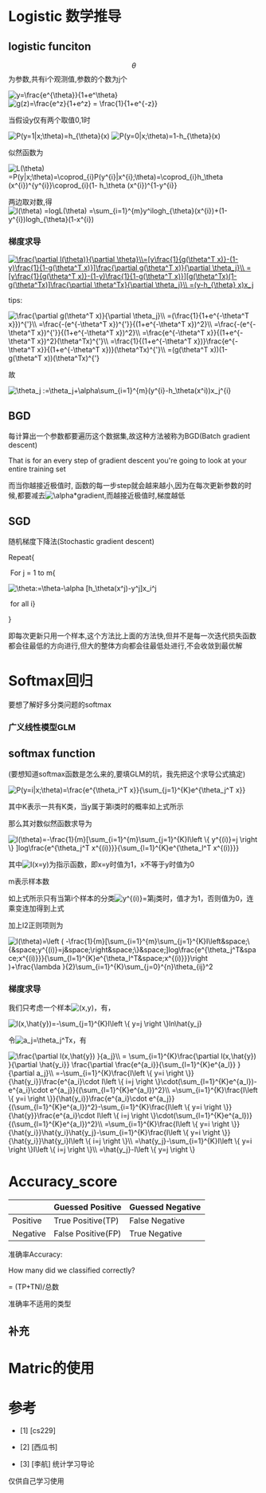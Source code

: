 # Logistic 数学推导

## logistic funciton

$$\theta$$为参数,共有i个观测值,参数的个数为j个

<img src="https://latex.codecogs.com/gif.latex?h_\theta(x)=g(\theta^T (x))=\frac{e^{\theta^T x}}{1&plus;e^{\theta^T x}" title="y=\frac{e^{\theta}}{1+e^\theta}"/>

<img src="https://latex.codecogs.com/gif.latex?g(z)=\frac{e^z}{1&plus;e^z}&space;=&space;\frac{1}{1&plus;e^{-z}}" title="g(z)=\frac{e^z}{1+e^z} = \frac{1}{1+e^{-z}}" />

当假设y仅有两个取值0,1时

<img src="https://latex.codecogs.com/gif.latex?P(y=1|x;\theta)=h_{\theta}(x)" title="P(y=1|x;\theta)=h_{\theta}(x)" />

<img src="https://latex.codecogs.com/gif.latex?P(y=0|x;\theta)=1-h_{\theta}(x)" title="P(y=0|x;\theta)=1-h_{\theta}(x)" />

似然函数为



<img src="https://latex.codecogs.com/gif.latex?L(\theta)&space;=P(y|x;\theta)=\coprod_{i}P(y^{i}|x^{i};\theta)=\coprod_{i}h_\theta&space;(x^{i})^{y^{i}}\coprod_{i}(1-&space;h_\theta&space;(x^{i})^{1-y^{i}}" title="L(\theta) =P(y|x;\theta)=\coprod_{i}P(y^{i}|x^{i};\theta)=\coprod_{i}h_\theta (x^{i})^{y^{i}}\coprod_{i}(1- h_\theta (x^{i})^{1-y^{i}}" />



两边取对数,得
<img src="https://latex.codecogs.com/gif.latex?l(\theta)&space;=logL(\theta)&space;=\sum_{i=1}^{m}y^ilogh_{\theta}(x^{i})&plus;(1-y^{i})logh_{\theta}(1-x^{i})" title="l(\theta) =logL(\theta) =\sum_{i=1}^{m}y^ilogh_{\theta}(x^{i})+(1-y^{i})logh_{\theta}(1-x^{i})" />

### 梯度求导



<a href="https://www.codecogs.com/eqnedit.php?latex=\frac{\partial&space;l(\theta)}{\partial&space;\theta}\\=[y\frac{1}{g(\theta^T&space;x)}-(1-y)\frac{1}{1-g(\theta^T&space;x)}]\frac{\partial&space;g(\theta^T&space;x)}{\partial&space;\theta_j}\\&space;=[y\frac{1}{g(\theta^T&space;x)}-(1-y)\frac{1}{1-g(\theta^T&space;x)}][g(\theta^Tx)(1-g(\theta^Tx)]\frac{\partial&space;\theta^Tx}{\partial&space;\theta_j}\\&space;=(y-h_{\theta}&space;x)x_j" target="_blank"><img src="https://latex.codecogs.com/gif.latex?\frac{\partial&space;l(\theta)}{\partial&space;\theta}\\=[y\frac{1}{g(\theta^T&space;x)}-(1-y)\frac{1}{1-g(\theta^T&space;x)}]\frac{\partial&space;g(\theta^T&space;x)}{\partial&space;\theta_j}\\&space;=[y\frac{1}{g(\theta^T&space;x)}-(1-y)\frac{1}{1-g(\theta^T&space;x)}][g(\theta^Tx)(1-g(\theta^Tx)]\frac{\partial&space;\theta^Tx}{\partial&space;\theta_j}\\&space;=(y-h_{\theta}&space;x)x_j" title="\frac{\partial l(\theta)}{\partial \theta}\\=[y\frac{1}{g(\theta^T x)}-(1-y)\frac{1}{1-g(\theta^T x)}]\frac{\partial g(\theta^T x)}{\partial \theta_j}\\ =[y\frac{1}{g(\theta^T x)}-(1-y)\frac{1}{1-g(\theta^T x)}][g(\theta^Tx)(1-g(\theta^Tx)]\frac{\partial \theta^Tx}{\partial \theta_j}\\ =(y-h_{\theta} x)x_j" /></a>



tips:

<img src="https://latex.codecogs.com/gif.latex?\frac{\partial&space;g(\theta^T&space;x)}{\partial&space;\theta_j}\\&space;=(\frac{1}{1&plus;e^{-\theta^T&space;x}})^{'}\\&space;=\frac{-(e^{-\theta^T&space;x})^{'}}{(1&plus;e^{-\theta^T&space;x})^2}\\&space;=\frac{-(e^{-\theta^T&space;x})^{'}}{(1&plus;e^{-\theta^T&space;x})^2}\\&space;=\frac{e^{-\theta^T&space;x}}{(1&plus;e^{-\theta^T&space;x})^2}(\theta^Tx)^{'}\\&space;=\frac{1}{(1&plus;e^{-\theta^T&space;x})}\frac{e^{-\theta^T&space;x}}{(1&plus;e^{-\theta^T&space;x})}(\theta^Tx)^{'}\\&space;=(g(\theta^T&space;x))(1-g(\theta^T&space;x))(\theta^Tx)^{'}" title="\frac{\partial g(\theta^T x)}{\partial \theta_j}\\ =(\frac{1}{1+e^{-\theta^T x}})^{'}\\ =\frac{-(e^{-\theta^T x})^{'}}{(1+e^{-\theta^T x})^2}\\ =\frac{-(e^{-\theta^T x})^{'}}{(1+e^{-\theta^T x})^2}\\ =\frac{e^{-\theta^T x}}{(1+e^{-\theta^T x})^2}(\theta^Tx)^{'}\\ =\frac{1}{(1+e^{-\theta^T x})}\frac{e^{-\theta^T x}}{(1+e^{-\theta^T x})}(\theta^Tx)^{'}\\ =(g(\theta^T x))(1-g(\theta^T x))(\theta^Tx)^{'}" /> 



故

<img src="https://latex.codecogs.com/gif.latex?\theta_j&space;:=\theta_j&plus;\alpha\sum_{i=1}^{m}(y^{i}-h_\theta(x^i))x_j^{i}" title="\theta_j :=\theta_j+\alpha\sum_{i=1}^{m}(y^{i}-h_\theta(x^i))x_j^{i}" />

## BGD 

每计算出一个参数都要遍历这个数据集,故这种方法被称为BGD(Batch gradient descent)

That is for an every step of gradient descent you're going to look at your entire training set

而当你越接近极值时, 函数的每一步step就会越来越小,因为在每次更新参数的时候,都要减去<img src="https://latex.codecogs.com/gif.latex?\alpha" title="\alpha" />*gradient,而越接近极值时,梯度越低

## SGD

随机梯度下降法(Stochastic gradient descent)

Repeat{

​	For j = 1 to m{

​		<img src="https://latex.codecogs.com/gif.latex?\theta:=\theta-\alpha&space;[h_\theta(x^j)-y^j]x_i^j" title="\theta:=\theta-\alpha [h_\theta(x^j)-y^j]x_i^j" />

​			for all i}

}

即每次更新只用一个样本,这个方法比上面的方法快,但并不是每一次迭代损失函数都会往最低的方向进行,但大的整体方向都会往最低处进行,不会收敛到最优解





# Softmax回归

要想了解好多分类问题的softmax

### 广义线性模型GLM

## softmax function

(要想知道softmax函数是怎么来的,要填GLM的坑，我先把这个求导公式搞定)

<img src="https://latex.codecogs.com/gif.latex?P(y=i|x;\theta)=\frac{e^{\theta_i^T&space;x}}{\sum_{j=1}^{K}e^{\theta_j^T&space;x}}" title="P(y=i|x;\theta)=\frac{e^{\theta_i^T x}}{\sum_{j=1}^{K}e^{\theta_j^T x}}" />

其中K表示一共有K类，当y属于第i类时的概率如上式所示

那么其对数似然函数求导为

<img src="https://latex.codecogs.com/gif.latex?l(\theta)=-\frac{1}{m}[\sum_{i=1}^{m}\sum_{j=1}^{K}I\left&space;\{&space;y^{(i)}=j&space;\right&space;\}&space;]log\frac{e^{\theta_j^T&space;x^{(i)}}}{\sum_{l=1}^{K}e^{\theta_l^T&space;x^{(i)}}}" title="l(\theta)=-\frac{1}{m}[\sum_{i=1}^{m}\sum_{j=1}^{K}I\left \{ y^{(i)}=j \right \} ]log\frac{e^{\theta_j^T x^{(i)}}}{\sum_{l=1}^{K}e^{\theta_l^T x^{(i)}}}" />

其中<img src="https://latex.codecogs.com/gif.latex?I(x=y)" title="I(x=y)" />为指示函数，即x=y时值为1，x不等于y时值为0

m表示样本数

如上式所示只有当第i个样本的分类<img src="https://latex.codecogs.com/gif.latex?y^{(i)}" title="y^{(i)}" />=第j类时，值才为1，否则值为0，连乘变连加得到上式

加上l2正则项则为

<img src="https://latex.codecogs.com/gif.latex?l(\theta)=\left&space;(&space;-\frac{1}{m}[\sum_{i=1}^{m}\sum_{j=1}^{K}I\left&space;\{&space;y^{(i)}=j&space;\right&space;\}&space;]log\frac{e^{\theta_j^T&space;x^{(i)}}}{\sum_{l=1}^{K}e^{\theta_l^T&space;x^{(i)}}}\right&space;)&plus;\frac{\lambda&space;}{2}\sum_{i=1}^{K}\sum_{j=0}^{n}\theta_{ij}^2" title="l(\theta)=\left ( -\frac{1}{m}[\sum_{i=1}^{m}\sum_{j=1}^{K}I\left&space;\{&space;y^{(i)}=j&space;\right&space;\}&space;]log\frac{e^{\theta_j^T&space;x^{(i)}}}{\sum_{l=1}^{K}e^{\theta_l^T&space;x^{(i)}}}\right )+\frac{\lambda }{2}\sum_{i=1}^{K}\sum_{j=0}^{n}\theta_{ij}^2" />



### 梯度求导

我们只考虑一个样本<img src="https://latex.codecogs.com/gif.latex?(x,y)" title="(x,y)" />，有，

<img src="https://latex.codecogs.com/gif.latex?l(x,\hat{y})=-\sum_{j=1}^{K}I\left&space;\{&space;y=j&space;\right&space;\}ln\hat{y_j}" title="l(x,\hat{y})=-\sum_{j=1}^{K}I\left \{ y=j \right \}ln\hat{y_j}" />

令<img src="https://latex.codecogs.com/gif.latex?a_j=\theta_j^Tx" title="a_j=\theta_j^Tx" />，有

<img src="https://latex.codecogs.com/gif.latex?\frac{\partial&space;l(x,\hat{y})&space;}{a_j}\\&space;=&space;\sum_{i=1}^{K}\frac{\partial&space;l(x,\hat{y})&space;}{\partial&space;\hat{y_i}}&space;\frac{\partial&space;\frac{e^{a_i}}{\sum_{l=1}^{K}e^{a_l}}&space;}{\partial&space;a_j}\\&space;=-\sum_{i=1}^{K}\frac{I\left&space;\{&space;y=i&space;\right&space;\}}{\hat{y_i}}\frac{e^{a_i}\cdot&space;I\left&space;\{&space;i=j&space;\right&space;\}\cdot(\sum_{l=1}^{K}e^{a_l})-e^{a_i}\cdot&space;e^{a_j}}{(\sum_{l=1}^{K}e^{a_l})^2}\\&space;=\sum_{i=1}^{K}\frac{I\left&space;\{&space;y=i&space;\right&space;\}}{\hat{y_i}}\frac{e^{a_i}\cdot&space;e^{a_j}}{(\sum_{l=1}^{K}e^{a_l})^2}-\sum_{i=1}^{K}\frac{I\left&space;\{&space;y=i&space;\right&space;\}}{\hat{y}}\frac{e^{a_i}\cdot&space;I\left&space;\{&space;i=j&space;\right&space;\}\cdot(\sum_{l=1}^{K}e^{a_l})}{(\sum_{l=1}^{K}e^{a_l})^2}\\&space;=\sum_{i=1}^{K}\frac{I\left&space;\{&space;y=i&space;\right&space;\}}{\hat{y_i}}\hat{y_i}\hat{y_j}-\sum_{i=1}^{K}\frac{I\left&space;\{&space;y=i&space;\right&space;\}}{\hat{y_i}}\hat{y_i}I\left&space;\{&space;i=j&space;\right&space;\}\\&space;=\hat{y_j}-\sum_{i=1}^{K}I\left&space;\{&space;y=i&space;\right&space;\}I\left&space;\{&space;i=j&space;\right&space;\}\\&space;=\hat{y_j}-I\left&space;\{&space;y=j&space;\right&space;\}" title="\frac{\partial l(x,\hat{y}) }{a_j}\\ = \sum_{i=1}^{K}\frac{\partial l(x,\hat{y}) }{\partial \hat{y_i}} \frac{\partial \frac{e^{a_i}}{\sum_{l=1}^{K}e^{a_l}} }{\partial a_j}\\ =-\sum_{i=1}^{K}\frac{I\left \{ y=i \right \}}{\hat{y_i}}\frac{e^{a_i}\cdot I\left \{ i=j \right \}\cdot(\sum_{l=1}^{K}e^{a_l})-e^{a_i}\cdot e^{a_j}}{(\sum_{l=1}^{K}e^{a_l})^2}\\ =\sum_{i=1}^{K}\frac{I\left \{ y=i \right \}}{\hat{y_i}}\frac{e^{a_i}\cdot e^{a_j}}{(\sum_{l=1}^{K}e^{a_l})^2}-\sum_{i=1}^{K}\frac{I\left \{ y=i \right \}}{\hat{y}}\frac{e^{a_i}\cdot I\left \{ i=j \right \}\cdot(\sum_{l=1}^{K}e^{a_l})}{(\sum_{l=1}^{K}e^{a_l})^2}\\ =\sum_{i=1}^{K}\frac{I\left \{ y=i \right \}}{\hat{y_i}}\hat{y_i}\hat{y_j}-\sum_{i=1}^{K}\frac{I\left \{ y=i \right \}}{\hat{y_i}}\hat{y_i}I\left \{ i=j \right \}\\ =\hat{y_j}-\sum_{i=1}^{K}I\left \{ y=i \right \}I\left \{ i=j \right \}\\ =\hat{y_j}-I\left \{ y=j \right \}" />

# Accuracy_score

|          | Guessed Positive   | Guessed Negative |
| -------- | ------------------ | ---------------- |
| Positive | True Positive(TP)  | False Negative   |
| Negative | False Positive(FP) | True Negative    |

准确率Accuracy:

How many did we classified correctly?

= (TP+TN)/总数

准确率不适用的类型

## 补充

# Matric的使用


# 参考
<div id="refer-anchor-1"></div>

- [1] [cs229]

<div id="refer-anchor-2"></div>

- [2] [西瓜书]

<div id="refer-anchor-2"></div>

- [3] [李航] 统计学习导论

仅供自己学习使用

